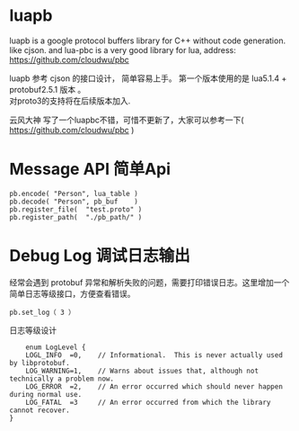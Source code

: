 # luapb
luapb is a google protocol buffers library for C++ without code generation.  like cjson. 
and lua-pbc is a very good library for lua, address: https://github.com/cloudwu/pbc

luapb  参考 cjson 的接口设计， 简单容易上手。
第一个版本使用的是 lua5.1.4 + protobuf2.5.1 版本 。  
对proto3的支持将在后续版本加入. 
	
云风大神 写了一个luapbc不错，可惜不更新了，大家可以参考一下( https://github.com/cloudwu/pbc )

# Message API 简单Api 
	 
	pb.encode( "Person", lua_table )         
	pb.decode( "Person", pb_buf    )
	pb.register_file(  "test.proto" )
	pb.register_path(  "./pb_path/" )
  
# Debug Log 调试日志输出 
  经常会遇到 protobuf 异常和解析失败的问题，需要打印错误日志。这里增加一个简单日志等级接口，方便查看错误。 
  
	pb.set_log（ 3 ）
  
  日志等级设计
  
        enum LogLevel {
		LOGL_INFO  =0,    // Informational.  This is never actually used by libprotobuf.
		LOG_WARNING=1,    // Warns about issues that, although not technically a problem now.
		LOG_ERROR  =2,    // An error occurred which should never happen during normal use.
		LOG_FATAL  =3     // An error occurred from which the library cannot recover.  
	}
	
